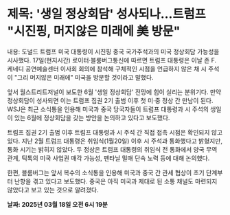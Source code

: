 # **제목: '생일 정상회담' 성사되나…트럼프 "시진핑, 머지않은 미래에 美 방문"**

  내용: 도널드 트럼프 미국 대통령이 시진핑 중국 국가주석과의 미국 정상회담 가능성을 시사했다. 17일(현지시간) 로이터·블룸버그통신에 따르면 트럼프 대통령은 이날 존 F. 케네디 공연예술센터 이사회 회의에 참석해 구체적인 시점을 언급하지 않은 채 시 주석이 "그리 머지않은 미래에" 미국을 방문할 것이라고 말했다.

앞서 월스트리트저널이 보도한 6월 '생일 정상회담' 전망에 힘이 실리는 분위기다. 만약 정상회담이 성사되면 이는 트럼프 집권 2기 출범 이후 첫 미·중 정상 간 만남이 된다. WSJ은 최근 소식통을 인용해 미국과 중국 당국자들이 트럼프 대통령과 시 주석의 생일이 있는 6월에 정상회담을 갖는 방안을 논의하고 있다고 보도했다.

트럼프 집권 2기 출범 이후 트럼프 대통령과 시 주석 간 직접 접촉 시점은 확인되지 않고 있다. 지난 2월 트럼프 대통령은 취임식(1월20일) 이후 시 주석과 통화했다고 밝혔지만, 통화 시기는 밝히지 않았다. 두 정상은 트럼프 대통령의 취임식 전 통화에서 양국 무역 관계, 틱톡의 미국 사업권 매각 가능성, 펜타닐 밀매 단속 노력 등에 대해 논의했다.

한편, 블룸버그는 앞서 복수의 소식통을 인용해 미국과 중국 간 관세 협상이 초기 단계부터 난항을 겪고 있다고 보도했다. 중국은 아직 미국과 제대로 된 소통 채널도 마련되지 않았다고 보고 있는 것으로 알려졌다.

  **날짜: 2025년 03월 18일 오전 6시 19분**